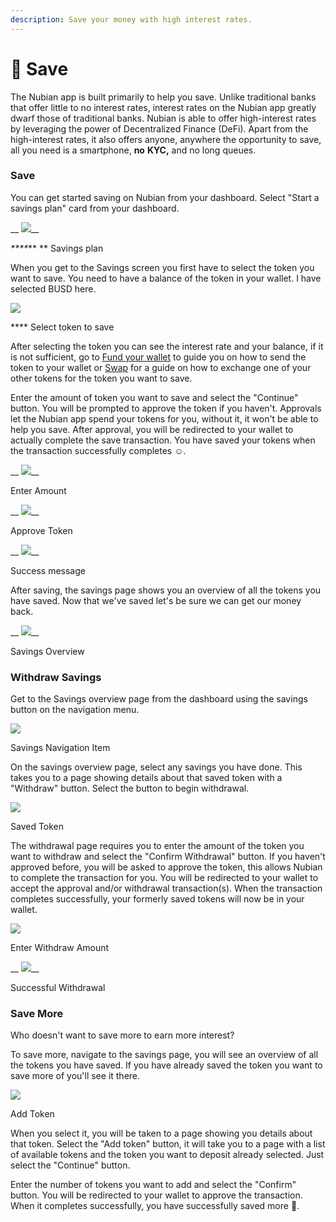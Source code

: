 ```yaml
---
description: Save your money with high interest rates.
---
```


# 🐷 Save

The Nubian app is built primarily to help you save. Unlike traditional banks that offer little to no interest rates, interest rates on the Nubian app greatly dwarf those of traditional banks. Nubian is able to offer high-interest rates by leveraging the power of Decentralized Finance (DeFi). Apart from the high-interest rates, it also offers anyone, anywhere the opportunity to save, all you need is a smartphone, **no** **KYC,** and no long queues.

### Save

You can get started saving on Nubian from your dashboard. Select "Start a savings plan" card from your dashboard.

&#x20;                                             __                                              ![](../.gitbook/assets/dashboard\_save.jpg)__

&#x20;                                                           _****_**                                                                                **                    Savings plan

When you get to the Savings screen you first have to select the token you want to save. You need to have a balance of the token in your wallet. I have selected BUSD here.

&#x20;                                             ![](../.gitbook/assets/savings\_select.jpg)

&#x20;                                                                           ****                                                                            Select token to save

After selecting the token you can see the interest rate and your balance,  if it is not sufficient, go to [Fund your wallet](fund-your-wallet.md) to guide you on how to send the token to your wallet or [Swap](swap-your-tokens.md) for a guide on how to exchange one of your other tokens for the token you want to save.

&#x20;Enter the amount of token you want to save and select the "Continue" button. You will be prompted to approve the token if you haven't. Approvals let the Nubian app spend your tokens for you, without it, it won't be able to help you save. After approval, you will be redirected to your wallet to actually complete the save transaction. You have saved your tokens when the transaction successfully completes :relaxed:.

&#x20;                                                   __                                                    ![](../.gitbook/assets/input\_savings.jpg)__

&#x20;                                                                           Enter Amount

&#x20;                                                     __                                                      ![](../.gitbook/assets/approve\_savings.jpg)__

&#x20;                                                                         Approve Token

&#x20;                                                     __                                                      ![](<../.gitbook/assets/savings\_confirmation (1).jpg>)__

&#x20;                                                                         Success message

After saving, the savings page shows you an overview of all the tokens you have saved. Now that we've saved let's be sure we can get our money back.

&#x20;                                                    __                                                     ![](../.gitbook/assets/savings\_overview.jpg)__

&#x20;                                                                        Savings Overview

### Withdraw Savings

Get to the Savings overview page from the dashboard using the savings button on the navigation menu.

&#x20;                                              ![](../.gitbook/assets/dashboard\_savings.jpg)

&#x20;                                                            Savings Navigation Item

On the savings overview page, select any savings you have done. This takes you to a page showing details about that saved token with a "Withdraw" button. Select the button to begin withdrawal.

&#x20;                                            ![](<../.gitbook/assets/saved\_token (1).jpg>)

&#x20;                                                                   Saved Token&#x20;

The withdrawal page requires you to enter the amount of the token you want to withdraw and select the "Confirm Withdrawal" button. If you haven't approved before, you will be asked to approve the token, this allows Nubian to complete the transaction for you. You will be redirected to your wallet to accept the approval and/or withdrawal transaction(s). When the transaction completes successfully, your formerly saved tokens will now be in your wallet.

&#x20;                                               ![](../.gitbook/assets/withdraw\_saved.jpg)

&#x20;                                                             Enter Withdraw Amount

&#x20;                                                  __                                                   ![](../.gitbook/assets/withdraw\_complete.jpg)__

&#x20;                                                                Successful Withdrawal

### Save More

Who doesn't want to save more to earn more interest?&#x20;

To save more, navigate to the savings page, you will see an overview of all the tokens you have saved. If you have already saved the token you want to save more of you'll see it there.

&#x20;                                       ![](../.gitbook/assets/add\_savings.jpg)

&#x20;                                                            Add Token

When you select it, you will be taken to a page showing you details about that token. Select the "Add token" button, it will take you to a page with a list of available tokens and the token you want to deposit already selected. Just select the "Continue" button.

Enter the number of tokens you want to add and select the "Confirm" button. You will be redirected to your wallet to approve the transaction. When it completes successfully, you have successfully saved more :tada:.
